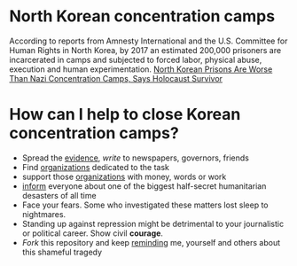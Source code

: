# North Korean concentration camps

According to reports from Amnesty International and the U.S. Committee for Human Rights in North Korea, by 2017 an estimated 200,000 prisoners are incarcerated in camps and subjected to forced labor, physical abuse, execution and human experimentation. [North Korean Prisons Are Worse Than Nazi Concentration Camps, Says Holocaust Survivor](https://www.huffingtonpost.com/entry/north-korean-prisons-nazi-camps_us_5a2fad6ce4b0461754330e3d) 

# How can I help to close Korean concentration camps?

* Spread the [evidence](../../wiki/evidence), *write* to newspapers, governors, friends
* Find [organizations](../../wiki/organizations) dedicated to the task
* support those [organizations](../../wiki/organizations) with money, words or work
* [inform](../../wiki/evidence) everyone about one of the biggest half-secret humanitarian desasters of all time
* Face your fears. Some who investigated these matters lost sleep to nightmares.
* Standing up against repression might be detrimental to your journalistic or political career. Show civil **courage**. 
* *Fork* this repository and keep [reminding](../../wiki/evidence) me, yourself and others about this shameful tragedy
